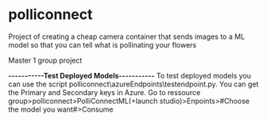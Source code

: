 # polliconnect

Project of creating a cheap camera container that sends images to a ML model so that you can tell what is pollinating your flowers

Master 1 group project

____________________________-----------Test Deployed Models-----------____________________________
To test deployed models you can use the script polliconnect\azureEndpoints\testendpoint.py.
You can get the Primary and Secondary keys in Azure.
Go to ressource group>polliconnect>PolliConnectML(+launch studio)>Enpoints>#Choose the model you want#>Consume
